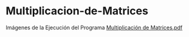 # Multiplicacion-de-Matrices

Imágenes de la Ejecución del Programa
[Multiplicación de Matrices.pdf](https://github.com/Byron040601/Multiplicacion-de-Matrices/files/6628585/Multiplicacion.de.Matrices.pdf)


